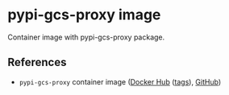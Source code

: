 pypi-gcs-proxy image
====================

Container image with pypi-gcs-proxy package.


References
----------

- `pypi-gcs-proxy` container image ([Docker Hub](https://hub.docker.com/r/backupner/pypi-gcs-proxy) ([tags](https://hub.docker.com/r/backupner/pypi-gcs-proxy/tags)), [GitHub](https://github.com/backupner/pypi-gcs-proxy-image))
